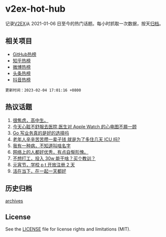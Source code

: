 # v2ex-hot-hub

 记录[V2EX](https://www.v2ex.com/)从 2021-01-06 日至今的热门话题。每小时抓取一次数据，按天[归档](archives)。
 
 ## 相关项目

- [GitHub热榜](https://github.com/it985/github-hot-hub)
- [知乎热榜](https://github.com/it985/zhihu-hot-hub)
- [微博热榜](https://github.com/it985/weibo-hot-hub)
- [头条热榜](https://github.com/it985/toutiao-hot-hub)
- [抖音热榜](https://github.com/it985/douyin-hot-hub)


 `更新时间：2023-02-04 17:01:16 +0800`

## 热议话题

1. [很焦虑，高中生。](https://www.v2ex.com/t/913073)
1. [今天心脏不舒服去医院,医生对 Apple Watch 的心电图不屑一顾](https://www.v2ex.com/t/913069)
1. [Go 写业务真的是好的选择吗](https://www.v2ex.com/t/912958)
1. [老年人辛辛苦苦攒一辈子钱 就是为了多住几天 ICU 吗?](https://www.v2ex.com/t/913080)
1. [我有一种病，不知道叫啥名字](https://www.v2ex.com/t/912972)
1. [网络上的人都好优秀，有点自惭形愧。](https://www.v2ex.com/t/912996)
1. [不想打工，投入 30w 能干啥？买个教训？](https://www.v2ex.com/t/913106)
1. [元宵节，学校 p t 开放注册 2 天](https://www.v2ex.com/t/913044)
1. [活在当下，在一起一天都好](https://www.v2ex.com/t/913070)

## 历史归档

[archives](archives)

## License

See the [LICENSE](LICENSE) file for license rights and limitations (MIT).
